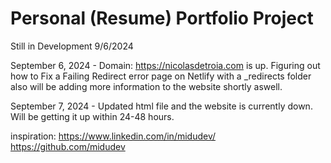 # Personal (Resume) Portfolio Project

Still in Development 9/6/2024

September 6, 2024 - Domain: https://nicolasdetroia.com is up. Figuring out how to Fix a Failing Redirect error page on Netlify with a _redirects folder also will be adding more information to the website shortly aswell.

September 7, 2024 - Updated html file and the website is currently down. Will be getting it up within 24-48 hours.


inspiration: 
https://www.linkedin.com/in/midudev/
https://github.com/midudev

